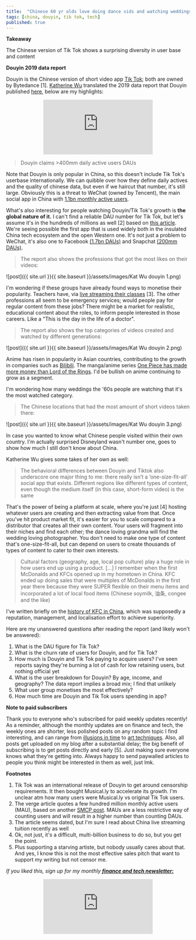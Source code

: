 ```yaml
---
title:  "Chinese 60 yr olds love doing dance vids and watching weddings"  
tags: [china, douyin, tik tok, tech]
published: true
---
```


**Takeaway**

The Chinese version of Tik Tok shows a surprising diversity in user base and content

**Douyin 2019 data report**

Douyin is the Chinese version of short video app [Tik Tok](https://techcrunch.com/2020/01/16/44-of-tiktoks-all-time-downloads-were-in-2019-but-app-hasnt-figured-out-monetization/ "Tik Tok"); both are owned by Bytedance \[1\]. [Katherine Wu](https://twitter.com/katherineykwu/status/1214322371567521792?s=20 "Katherine") translated the 2019 data report that Douyin published [here](https://www.katherinewu.me/writings/bytedance-tiktok-douyin-2019-report "katherine"), below are my highlights:

<style>
      .iframe-container {
        overflow: hidden;        
        padding-top: 50%; <!-- Calculated from the aspect ration of the content (in case of 16:9 it is 9/16= 0.5625) -->
        position: relative;
      }
      .iframe-container iframe { 
         border: 0;
         height: 100%; <!-- Finally, width and height are set to 100% so the iframe takes up 100% of the containers space. -->
         left: 0;
         position: absolute;
         top: 0;
         width: 100%;
         display: block;
         margin: 0 auto; <!-- center image -->
      }
      <!-- 4x3 Aspect Ratio -->
      .iframe-container-4x3 {
        padding-top: 75%;
      }
</style> 

<div class="iframe-container-4x3">
  <p align="center"><iframe src="https://avoidboringpeople.substack.com/embed" frameborder="0" scrolling="no"> </iframe></p>
</div>

> Douyin claims >400mm daily active users DAUs

Note that Douyin is only popular in China, so this doesn't include Tik Tok's userbase internationally. We can quibble over how they define daily actives and the quality of chinese data, but even if we haircut that number, it's still large. Obviously this is a threat to WeChat (owned by Tencent), the main social app in China with [1.1bn monthly active users](https://www.tencent.com/en-us/investors.html "tencent").

What's also interesting for people watching Douyin/Tik Tok's growth is **the global nature of it.** I can't find a reliable DAU number for Tik Tok, but let's assume it's in the hundreds of millions as well \[2\] based on [this article](https://www.theverge.com/2019/11/4/20948731/tiktok-bytedance-china-social-media-growth-users-decline-first-time "Tik Tok"). We're seeing possible the first app that is used widely both in the insulated China tech ecosystem and the open Western one. It's not just a problem to WeChat, it's also one to Facebook [(1.7bn DAUs)](https://www.statista.com/statistics/346167/facebook-global-dau/ "FB") and Snapchat [(200mm DAUs)](https://www.statista.com/statistics/545967/snapchat-app-dau/ "SNAP").

> The report also shows the professions that got the most likes on their videos:

![post]({{ site.url }}{{ site.baseurl }}/assets/images/Kat Wu douyin 1.png)

I'm wondering if these groups have already found ways to monetise their popularity. Teachers have, via [live streaming their classes](https://shanghaiist.com/2017/01/13/chinese_english_teacher_makes_millions/ "live") \[3\]. The other professions all seem to be emergency services; would people pay for regular content from these jobs? There might be a market for realistic, educational content about the roles, to inform people interested in those careers. Like a "This is the day in the life of a doctor".

> The report also shows the top categories of videos created and watched by different generations:

![post]({{ site.url }}{{ site.baseurl }}/assets/images/Kat Wu douyin 2.png)

Anime has risen in popularity in Asian countries, contributing to the growth in companies such as [Bilibili](https://en.wikipedia.org/wiki/Bilibili "Bili"). The manga/anime series [One Piece has made more money than Lord of the Rings](https://comicbook.com/anime/2019/03/26/one-piece-anime-total-gross-lord-of-the-rings-franchise/ "LOTR"). I'd be bullish on anime continuing to grow as a segment.

I'm wondering how many weddings the '60s people are watching that it's the most watched category.

> The Chinese locations that had the most amount of short videos taken there:

![post]({{ site.url }}{{ site.baseurl }}/assets/images/Kat Wu douyin 3.png)

In case you wanted to know what Chinese people visited within their own country. I'm actually surprised Disneyland wasn't number one, goes to show how much I still don't know about China.

Katherine Wu gives some takes of her own as well:

> The behavioral differences between Douyin and Tiktok also underscore one major thing to me: there really isn’t a ‘one-size-fit-all’ social app that exists. Different regions like different types of content, even though the medium itself (in this case, short-form video) is the same

That's the power of being a platform at scale, where you're just \[4\] hosting whatever users are creating and then extracting value from that. Once you've hit product market fit, it's easier for you to scale compared to a distributor that creates all their own content. Your users will fragment into their niches and find each other; the dance loving grandma will find the wedding loving photographer. You don't need to make one type of content that's one-size-fit-all, but can depend on users to create thousands of types of content to cater to their own interests.

> Cultural factors (geography, age, local pop culture) play a huge role in how users end up using a product. \[...\] I remember when the first McDonalds and KFCs opened up in my hometown in China. KFC ended up doing sales that were multiples of McDonalds in the first year there because they were SUPER flexible on their menu items and incorporated a lot of local food items (Chinese soymilk, 油条, congee and the like)

I've written briefly on the [history of KFC in China](https://www.leonlinsx.com/KFC-China/ "KFC"), which was supposedly a reputation, management, and localisation effort to achieve superiority.

Here are my unanswered questions after reading the report (and likely won't be answered):

1. What is the DAU figure for Tik Tok?
2. What is the churn rate of users for Douyin, and for Tik Tok?
3. How much is Douyin and Tik Tok paying to acquire users? I've seen reports saying they're burning a lot of cash for low retaining users, but nothing official yet
4. What is the user breakdown for Douyin? By age, income, and geography? The data report implies a broad mix; I find that unlikely
5. What user group monetises the most effectively?
6. How much time are Douyin and Tik Tok users spending in app? 

**Note to paid subscribers**

Thank you to everyone who's subscribed for paid weekly updates recently! As a reminder, although the monthly updates are on finance and tech, the weekly ones are shorter, less polished posts on any random topic I find interesting, and can range from [illusions in time](https://www.leonlinsx.com/temporal-illusions/ "time") to [art techniques](https://www.leonlinsx.com/tims-vermeer/ "art"). Also, all posts get uploaded on my blog after a substantial delay; the big benefit of subscribing is to get posts directly and early \[5\]. Just making sure everyone knows what they're getting into. Always happy to send paywalled articles to people you think might be interested in them as well, just lmk.  

**Footnotes**

1. Tik Tok was an international release of Douyin to get around censorship requirements. It then bought Musical.ly to accelerate its growth. I'm unclear atm how many users were Musical.ly vs original Tik Tok users.
2. The verge article quotes a few hundred million monthly active users (MAU), based on another [SMCP post](https://www.scmp.com/tech/article/2155580/tik-tok-hits-500-million-global-monthly-active-users-china-social-media-video "MAU"). MAUs are a less restrictive way of counting users and will result in a higher number than counting DAUs.
3. The article seems dated, but I'm sure I read about China live streaming tuition recently as well 
4. Ok, not just, it's a difficult, multi-billion business to do so, but you get the point.
5. Plus supporting a starving artiste, but nobody usually cares about that. And yes, I know this is not the most effective sales pitch  that want to support my writing but not censor me. 

*If you liked this, sign up for my monthly* ***[finance and tech newsletter:](https://avoidboringpeople.substack.com/ "ABP")***

<div class="iframe-container-4x3">
  <p align="center"><iframe src="https://avoidboringpeople.substack.com/embed" frameborder="0" scrolling="no"> </iframe></p>
</div>
